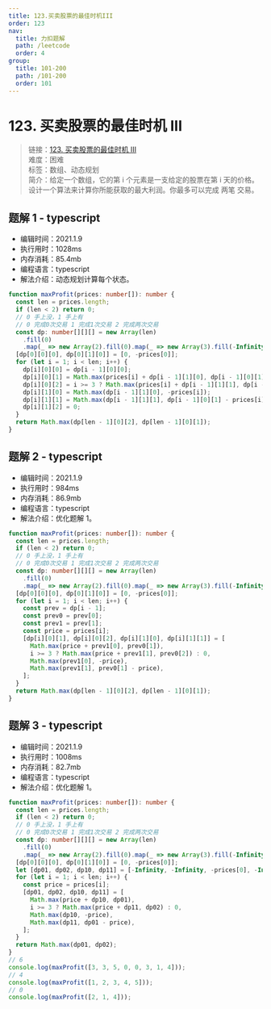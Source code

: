 ```yaml
---
title: 123.买卖股票的最佳时机III
order: 123
nav:
  title: 力扣题解
  path: /leetcode
  order: 4
group:
  title: 101-200
  path: /101-200
  order: 101
---
```


# 123. 买卖股票的最佳时机 III

> 链接：[123. 买卖股票的最佳时机 III](https://leetcode-cn.com/problems/best-time-to-buy-and-sell-stock-iii/)  
> 难度：困难  
> 标签：数组、动态规划  
> 简介：给定一个数组，它的第 i 个元素是一支给定的股票在第 i 天的价格。设计一个算法来计算你所能获取的最大利润。你最多可以完成 两笔 交易。

## 题解 1 - typescript

- 编辑时间：2021.1.9
- 执行用时：1028ms
- 内存消耗：85.4mb
- 编程语言：typescript
- 解法介绍：动态规划计算每个状态。

```typescript
function maxProfit(prices: number[]): number {
  const len = prices.length;
  if (len < 2) return 0;
  // 0 手上没，1 手上有
  // 0 完成0次交易 1 完成1次交易 2 完成两次交易
  const dp: number[][][] = new Array(len)
    .fill(0)
    .map(_ => new Array(2).fill(0).map(_ => new Array(3).fill(-Infinity)));
  [dp[0][0][0], dp[0][1][0]] = [0, -prices[0]];
  for (let i = 1; i < len; i++) {
    dp[i][0][0] = dp[i - 1][0][0];
    dp[i][0][1] = Math.max(prices[i] + dp[i - 1][1][0], dp[i - 1][0][1]);
    dp[i][0][2] = i >= 3 ? Math.max(prices[i] + dp[i - 1][1][1], dp[i - 1][0][2]) : 0;
    dp[i][1][0] = Math.max(dp[i - 1][1][0], -prices[i]);
    dp[i][1][1] = Math.max(dp[i - 1][1][1], dp[i - 1][0][1] - prices[i]);
    dp[i][1][2] = 0;
  }
  return Math.max(dp[len - 1][0][2], dp[len - 1][0][1]);
}
```

## 题解 2 - typescript

- 编辑时间：2021.1.9
- 执行用时：984ms
- 内存消耗：86.9mb
- 编程语言：typescript
- 解法介绍：优化题解 1。

```typescript
function maxProfit(prices: number[]): number {
  const len = prices.length;
  if (len < 2) return 0;
  // 0 手上没，1 手上有
  // 0 完成0次交易 1 完成1次交易 2 完成两次交易
  const dp: number[][][] = new Array(len)
    .fill(0)
    .map(_ => new Array(2).fill(0).map(_ => new Array(3).fill(-Infinity)));
  [dp[0][0][0], dp[0][1][0]] = [0, -prices[0]];
  for (let i = 1; i < len; i++) {
    const prev = dp[i - 1];
    const prev0 = prev[0];
    const prev1 = prev[1];
    const price = prices[i];
    [dp[i][0][1], dp[i][0][2], dp[i][1][0], dp[i][1][1]] = [
      Math.max(price + prev1[0], prev0[1]),
      i >= 3 ? Math.max(price + prev1[1], prev0[2]) : 0,
      Math.max(prev1[0], -price),
      Math.max(prev1[1], prev0[1] - price),
    ];
  }
  return Math.max(dp[len - 1][0][2], dp[len - 1][0][1]);
}
```

## 题解 3 - typescript

- 编辑时间：2021.1.9
- 执行用时：1008ms
- 内存消耗：82.7mb
- 编程语言：typescript
- 解法介绍：优化题解 1。

```typescript
function maxProfit(prices: number[]): number {
  const len = prices.length;
  if (len < 2) return 0;
  // 0 手上没，1 手上有
  // 0 完成0次交易 1 完成1次交易 2 完成两次交易
  const dp: number[][][] = new Array(len)
    .fill(0)
    .map(_ => new Array(2).fill(0).map(_ => new Array(3).fill(-Infinity)));
  [dp[0][0][0], dp[0][1][0]] = [0, -prices[0]];
  let [dp01, dp02, dp10, dp11] = [-Infinity, -Infinity, -prices[0], -Infinity];
  for (let i = 1; i < len; i++) {
    const price = prices[i];
    [dp01, dp02, dp10, dp11] = [
      Math.max(price + dp10, dp01),
      i >= 3 ? Math.max(price + dp11, dp02) : 0,
      Math.max(dp10, -price),
      Math.max(dp11, dp01 - price),
    ];
  }
  return Math.max(dp01, dp02);
}
// 6
console.log(maxProfit([3, 3, 5, 0, 0, 3, 1, 4]));
// 4
console.log(maxProfit([1, 2, 3, 4, 5]));
// 0
console.log(maxProfit([2, 1, 4]));
```
